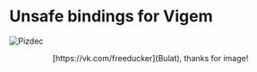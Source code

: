 # Unsafe bindings for Vigem

![Pizdec](https://sun9-26.userapi.com/WHAWiCiekBAWAX1TMgbzZ3oYLQzKvWXi18MR-A/9oxMwau2nEM.jpg)

<center> [https://vk.com/freeducker](Bulat), thanks for image! </center>